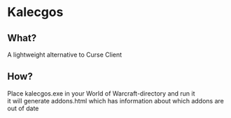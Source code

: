 # Kalecgos
## What?
A lightweight alternative to Curse Client

## How?
Place kalecgos.exe in your World of Warcraft-directory and run it  
it will generate addons.html which has information about which addons are out of date

